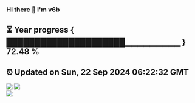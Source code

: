 ### Hi there 👋  I'm v6b  
⏳ Year progress { █████████████████████▁▁▁▁▁▁▁▁▁ } 72.48 %
---
⏰ Updated on Sun, 22 Sep 2024 06:22:32 GMT
---
![](https://github-readme-stats.vercel.app/api?username=v6b&bg_color=30,e96443,904e95&title_color=fff&text_color=fff&layout=compact)
![](https://github-readme-stats.vercel.app/api/top-langs/?username=v6b&layout=compact&bg_color=30,e96443,904e95&title_color=fff&text_color=fff)  
![](https://gcore.jsdelivr.net/gh/v6b/v6b@main/assets/github-contribution-grid-snake.svg)

